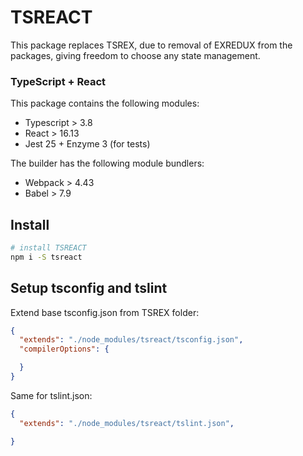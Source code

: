 # TSREACT

This package replaces TSREX, due to removal of EXREDUX from the packages, giving freedom to choose any state management.

### <b>T</b>ype<b>S</b>cript + <b>React</b>

This package contains the following modules:

- Typescript > 3.8
- React > 16.13
- Jest 25 + Enzyme 3 (for tests)

The builder has the following module bundlers:

- Webpack > 4.43
- Babel > 7.9

## Install

```bash
# install TSREACT
npm i -S tsreact
```

## Setup tsconfig and tslint

Extend base tsconfig.json from TSREX folder:

```json
{
  "extends": "./node_modules/tsreact/tsconfig.json",
  "compilerOptions": {

  }
}
```

Same for tslint.json:

```json
{
  "extends": "./node_modules/tsreact/tslint.json",

}
```
